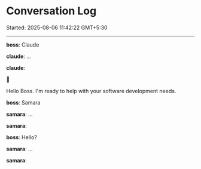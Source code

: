 # Conversation Log

Started: 2025-08-06 11:42:22 GMT+5:30

---

**boss**: Claude

**claude**: ...

**claude**: 

🦧

Hello Boss. I'm ready to help with your software development needs.



**boss**: Samara

**samara**: ...

**samara**: 

**boss**: Hello?

**samara**: ...

**samara**: 

